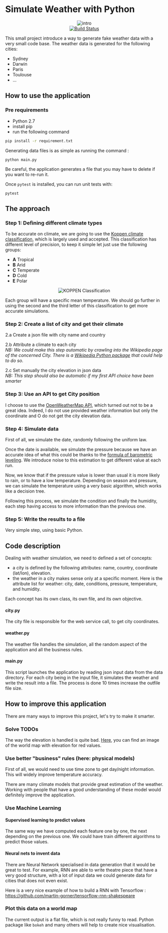 # Simulate Weather with Python

<div>
  <div align="center">
    <img src="https://cdn.yourstory.com/wp-content/uploads/2015/05/yourstory_climate_change1.jpg" alt="intro"/>
  </div>
  <div align="center">
    <a href="https://travis-ci.org/AntonyBrd/weather-simulation">
      <img src="https://travis-ci.org/AntonyBrd/weather-simulation.svg?branch=master" alt="Build Status" />
    </a>
  </div>
<div>

This small project introduce a way to generate fake weather data with a very small code base. 
The weather data is generated for the following cities:
- Sydney
- Darwin
- Paris
- Toulouse
- ...

## How to use the application

### Pre requirements
- Python 2.7
- install pip
- run the following command
```bash
pip install -r requirement.txt
```

Generating data files is as simple as running the command :
```
python main.py
```

Be careful, the application generates a file that you may have to delete
if you want to re-run it. 

Once `pytest` is installed, you can run unit tests with:
```
pytest
```

## The approach

### Step 1: Defining different climate types

To be accurate on climate, we are going to use the
[Koppen climate classification](https://en.wikipedia.org/wiki/K%C3%B6ppen_climate_classification),
which is largely used and accepted. This classification has different level of
precision, to keep it simple let just use the following groups:
- **A** Tropical 
- **B** Arid
- **C** Temperate
- **D** Cold
- **E** Polar

 <div align="center">
    <img src="http://www.goes-r.gov/users/comet/tropical/textbook_2nd_edition/media/graphics/koppen.jpg" alt="KOPPEN Classification"/>
  </div>

Each group will have a specific mean temperature. We should go further in using the second and the third 
letter of this classification to get more accurate simulations.
 
### Step 2: Create a list of city and get their climate

2.a Create a json file with city name and country

2.b Attribute a climate to each city <br>
_NB: We could make this step automatic by crawling into the Wikipedia page of the concerned City. 
There is a [Wikipedia Python package](https://pypi.python.org/pypi/wikipedia) that could help to do so._ 

2.c Set manually the city elevation in json data <br>
_NB: This step should also be automatic if my first API choice have been smarter_

### Step 3: Use an API to get City position

I choose to use the [OpenWeatherMap API](https://openweathermap.org/current), which turned out not to be a great idea. 
Indeed, I do not use provided weather information but only the coordinate and O do not get
the city elevation data.

### Step 4: Simulate data

First of all, we simulate the date, randomly following the uniform law.

Once the date is available, we simulate the pressure because we have an accurate idea of what this could be thanks
to the [formula of barometric leveling](https://en.wikipedia.org/wiki/Barometric_formula).
We introduce noise to this estimation to get different value at each run.

Now, we know that if the pressure value is lower than usual it is more likely to rain, or to have
a low temperature. Depending on season and pressure, we can simulate the temperature using a very basic
algorithm, which works like a decision tree.

Following this process, we simulate the condition and finally the humidity,
each step having access to more information than the previous one.

 
### Step 5: Write the results to a file

Very simple step, using basic Python.

## Code description

Dealing with weather simulation, we need to defined a set of concepts:

- a city is defined by the following attributes: name, country, coordinate (lat/lon), elevation.
- the weather in a city makes sense only at a specific moment. Here is the attribute list for weather: city, date,
conditions, pressure, temperature, and humidity.

Each concept has its own class, its own file, and its own objective.

#### city.py

The city file is responsible for the web service call, to get city coordinates.

#### weather.py

The weather file handles the simulation, all the random aspect of the application and all the business
rules.

#### main.py

This script launches the application by reading json input data from the data directory.
For each city being in the input file, it simulates the weather and write the result into a file. The
process is done 10 times increase the outfile file size.

## How to improve this application

There are many ways to improve this project, let's try to make it smarter.

### Solve TODOs

The way the elevation is handled is quite bad. [Here](https://visibleearth.nasa.gov/view.php?id=73934),
you can find an image of the world map with elevation for red values.

### Use better "business" rules (here: physical models)

First of all, we would need to use time zone to get day/night information. This will widely 
improve temperature accuracy.

There are many climate models that provide great estimation of the weather.
Working with people that have a good understanding of these model would definitely improve the
application.

### Use Machine Learning 

#### Supervised learning to predict values

The same way we have computed each feature one by one, the next depending on
the previous one. We could have train different algorithms to predict those values.

#### Neural nets to invent data

There are Neural Network specialised in data generation that it would be great to test.
For example, RNN are able to write theatre piece that have a very good structure, with a lot of input data we could 
generate data for cities that does not even exist. 

Here is a very nice example of how to build a RNN with Tensorflow :
https://github.com/martin-gorner/tensorflow-rnn-shakespeare

### Plot this data on a world map

The current output is a flat file, which is not really funny to read. Python package like `bokeh` and
many others will help to create nice visualisation.



